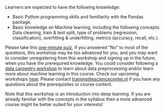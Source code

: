 Learners are expected to have the following knowledge:
- Basic Python programming skills and familiarity with the Pandas package.
- Basic knowledge on Machine learning, including the following concepts: Data cleaning, train & test split, type of problems (regression, classification), overfitting & underfitting, metrics (accuracy, recall, etc.).

Please take this [one-minute quiz](https://forms.office.com/Pages/ResponsePage.aspx?id=zOo6qgdjskKsBXh91cMldBo0Sr0r9LlAky4oLGSYS6RUMElCSVkzVjBSVlQ2SUJJWFFUU1o1OFVUVy4u),
if you answered "No" to most of the questions, this workshop may be too advanced for you, 
and you may want to consider unregistering from this workshop and signing up in the future, when you have the prerequired knowledge. 
You could consider following a [data carpentry workshop](https://datacarpentry.org/python-ecology-lesson/) to learn about data preprocessing 
and/or learn more about machine learning in this course. Check  our upcoming workshops [here](https://www.esciencecenter.nl/events/?f=workshops). 
Please contact training@esciencecenter.nl if you have any questions about the prerequisites or course content.

Note that this workshop is an introduction into deep learning. 
If you are already familiar with the concepts in the syllabus 
then a more advanced course might be better suited for your interests!
